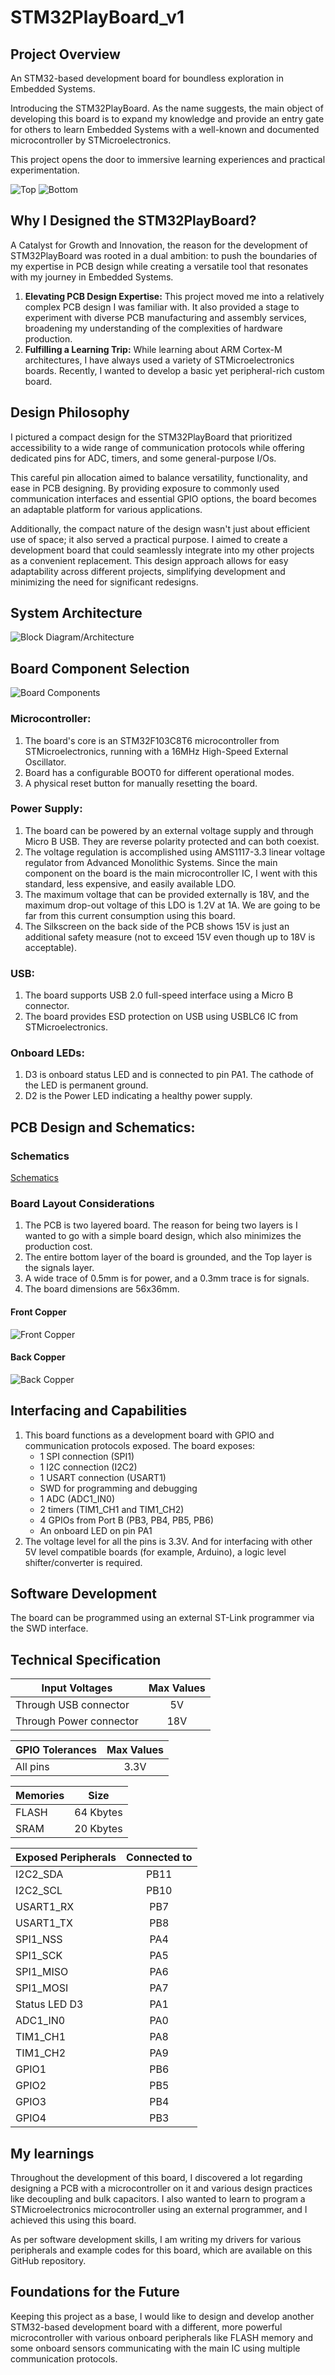 # STM32PlayBoard_v1

## Project Overview
<p>An STM32-based development board for boundless exploration in Embedded Systems. </p> 
Introducing the STM32PlayBoard. As the name suggests, the main object of developing this board is to expand my knowledge and provide an entry gate for others to learn Embedded Systems with a well-known and documented microcontroller by STMicroelectronics. 
<p>This project opens the door to immersive learning experiences and practical experimentation.

![Top](/Images/BoardFront.png) 
![Bottom](/Images/BoardBack.png)

## Why I Designed the STM32PlayBoard?
A Catalyst for Growth and Innovation, the reason for the development of STM32PlayBoard was rooted in a dual ambition: to push the boundaries of my expertise in PCB design while creating a versatile tool that resonates with my journey in Embedded Systems.
1.	**Elevating PCB Design Expertise:** This project moved me into a relatively complex PCB design I was familiar with. It also provided a stage to experiment with diverse PCB manufacturing and assembly services, broadening my understanding of the complexities of hardware production.
2.	**Fulfilling a Learning Trip:** While learning about ARM Cortex-M architectures, I have always used a variety of STMicroelectronics boards. Recently, I wanted to develop a basic yet peripheral-rich custom board.

## Design Philosophy
<p>I pictured a compact design for the STM32PlayBoard that prioritized accessibility to a wide range of communication protocols while offering dedicated pins for ADC, timers, and some general-purpose I/Os. 
<p>This careful pin allocation aimed to balance versatility, functionality, and ease in PCB designing. By providing exposure to commonly used communication interfaces and essential GPIO options, the board becomes an adaptable platform for various applications.
<p>Additionally, the compact nature of the design wasn't just about efficient use of space; it also served a practical purpose. I aimed to create a development board that could seamlessly integrate into my other projects as a convenient replacement. This design approach allows for easy adaptability across different projects, simplifying development and minimizing the need for significant redesigns.

## System Architecture
![Block Diagram/Architecture](/Images/blockDiagram.png)

## Board Component Selection
![Board Components](/Images/BoardComponents.png)
### Microcontroller:
1.	The board's core is an STM32F103C8T6 microcontroller from STMicroelectronics, running with a 16MHz High-Speed External Oscillator.
2.	Board has a configurable BOOT0 for different operational modes.
3.	A physical reset button for manually resetting the board.
### Power Supply:
1.	The board can be powered by an external voltage supply and through Micro B USB. They are reverse polarity protected and can both coexist.
2.	The voltage regulation is accomplished using AMS1117-3.3 linear voltage regulator from Advanced Monolithic Systems. Since the main component on the board is the main microcontroller IC, I went with this standard, less expensive, and easily available LDO.
3.	The maximum voltage that can be provided externally is 18V, and the maximum drop-out voltage of this LDO is 1.2V at 1A. We are going to be far from this current consumption using this board.
4. The Silkscreen on the back side of the PCB shows 15V is just an additional safety measure (not to exceed 15V even though up to 18V is acceptable).
### USB:
1.	The board supports USB 2.0 full-speed interface using a Micro B connector.
2.	The board provides ESD protection on USB using USBLC6 IC from STMicroelectronics.
### Onboard LEDs:
1.	D3 is onboard status LED and is connected to pin PA1. The cathode of the LED is permanent ground.
2.	D2 is the Power LED indicating a healthy power supply.

## PCB Design and Schematics:
### Schematics
[Schematics](https://github.com/LalitK-Space/STM32PlayBoard_v1/blob/main/STM32PlayBoard_Schematics/STM32PlayBoard_v1.pdf)

### Board Layout Considerations
1.	The PCB is two layered board. The reason for being two layers is I wanted to go with a simple board design, which also minimizes the production cost.
2.	The entire bottom layer of the board is grounded, and the Top layer is the signals layer.
3.	A wide trace of 0.5mm is for power, and a 0.3mm trace is for signals.
4. The board dimensions are 56x36mm. 
#### Front Copper
![Front Copper](/Images/front.Cu.png)
#### Back Copper
![Back Copper](/Images/back.Cu.png)

## Interfacing and Capabilities
1.	This board functions as a development board with GPIO and communication protocols exposed. 
The board exposes:
    <ul>
        <li>1 SPI connection (SPI1)</li>
        <li>1 I2C connection (I2C2)</li>
        <li>1 USART connection (USART1)</li>
        <li>SWD for programming and debugging</li>
        <li>1 ADC (ADC1_IN0)</li>
        <li>2 timers (TIM1_CH1 and TIM1_CH2)</li>
        <li>4 GPIOs from Port B (PB3, PB4, PB5, PB6)</li>
        <li>An onboard LED on pin PA1</li>
    </ul>
2. The voltage level for all the pins is 3.3V. And for interfacing with other 5V level compatible boards (for example, Arduino), a logic level shifter/converter is required.

## Software Development
The board can be programmed using an external ST-Link programmer via the SWD interface.

## Technical Specification
| Input Voltages          | Max Values   |
|-------------------------|:------------:|
| Through USB connector   |    5V        | 
| Through Power connector |    18V       |

| GPIO Tolerances     | Max Values   |
|---------------------|:------------:|
| All pins            |    3.3V      | 

| Memories            | Size         |
|---------------------|:------------:|
| FLASH               |    64 Kbytes | 
| SRAM                |    20 Kbytes | 

| Exposed Peripherals | Connected to |
|---------------------|:--------------:|
| I2C2_SDA            | PB11         | 
| I2C2_SCL            | PB10         |           
| USART1_RX           | PB7          |
| USART1_TX           | PB8          |
| SPI1_NSS            | PA4          |
| SPI1_SCK            | PA5          |
| SPI1_MISO           | PA6          |
| SPI1_MOSI           | PA7          |
| Status LED D3       | PA1          |
| ADC1_IN0            | PA0          |
| TIM1_CH1            | PA8          |
| TIM1_CH2            | PA9          |
| GPIO1               | PB6          |
| GPIO2               | PB5          |
| GPIO3               | PB4          |
| GPIO4               | PB3          |
## My learnings
<p>Throughout the development of this board, I discovered a lot regarding designing a PCB with a microcontroller on it and various design practices like decoupling and bulk capacitors. I also wanted to learn to program a STMicroelectronics microcontroller using an external programmer, and I achieved this using this board.
<p>As per software development skills, I am writing my drivers for various peripherals and example codes for this board, which are available on this GitHub repository. 

## Foundations for the Future
<p>Keeping this project as a base, I would like to design and develop another STM32-based development board with a different, more powerful microcontroller with various onboard peripherals like FLASH memory and some onboard sensors communicating with the main IC using multiple communication protocols.